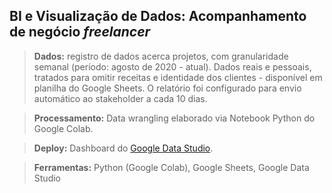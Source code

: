 ## **BI e Visualização de Dados:** Acompanhamento de negócio *freelancer*

> **Dados:** registro de dados acerca projetos, com granularidade semanal (período: agosto de 2020 - atual). Dados reais e pessoais, tratados para omitir receitas e identidade dos clientes - disponível em planilha do Google Sheets. O relatório foi configurado para envio automático ao stakeholder a cada 10 dias.

> **Processamento:** Data wrangling elaborado via Notebook Python do Google Colab.

> **Deploy:** Dashboard do [Google Data Studio](https://datastudio.google.com/reporting/08c7487a-a034-41ad-a436-30551e6d8771).

> **Ferramentas:** Python (Google Colab), Google Sheets, Google Data Studio
